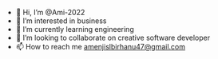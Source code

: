 - 👋 Hi, I’m @Ami-2022
- 👀 I’m interested in business 
- 🌱 I’m currently learning engineering 
- 💞️ I’m looking to collaborate on creative software developer
- 📫 How to reach me amenjislbirhanu47@gmail.com

<!---
Ami-2022/Ami-2022 is a ✨ special ✨ repository because its `README.md` (this file) appears on your GitHub profile.
You can click the Preview link to take a look at your changes.
--->
